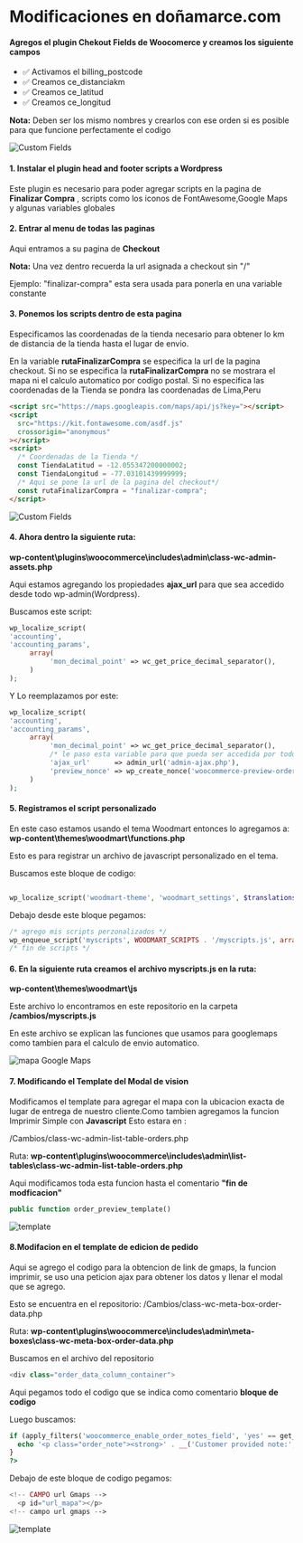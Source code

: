 # Modificaciones en doñamarce.com

#### Agregos el plugin Chekout Fields de Woocomerce y creamos los siguiente campos

- ✅ Activamos el billing_postcode
- ✅ Creamos ce_distanciakm
- ✅ Creamos ce_latitud
- ✅ Creamos ce_longitud

**Nota:** Deben ser los mismo nombres y crearlos con ese orden si es posible para que funcione perfectamente el codigo

![Custom Fields](https://raw.githubusercontent.com/maximopeoficiales/Donasusy.com/master/imgs/CustomFields.PNG)

#### 1. Instalar el plugin head and footer scripts a Wordpress

Este plugin es necesario para poder agregar scripts en la pagina de **Finalizar Compra** , scripts como los iconos de FontAwesome,Google Maps y algunas variables globales

#### 2. Entrar al menu de todas las paginas

Aqui entramos a su pagina de **Checkout**

**Nota:** Una vez dentro recuerda la url asignada a checkout sin "/"

Ejemplo: "finalizar-compra" esta sera usada para ponerla en una variable constante

#### 3. Ponemos los scripts dentro de esta pagina

Especificamos las coordenadas de la tienda necesario para obtener lo km de distancia de la tienda hasta el lugar de envio.

En la variable **rutaFinalizarCompra** se especifica la url de la pagina checkout. Si no se especifica la **rutaFinalizarCompra** no se mostrara el mapa ni el calculo automatico por codigo postal.
Si no especifica las coordenadas de la Tienda se pondra las coordenadas de Lima,Peru

```html
<script src="https://maps.googleapis.com/maps/api/js?key="></script>
<script
  src="https://kit.fontawesome.com/asdf.js"
  crossorigin="anonymous"
></script>
<script>
  /* Coordenadas de la Tienda */
  const TiendaLatitud = -12.055347200000002;
  const TiendaLongitud = -77.03101439999999;
  /* Aqui se pone la url de la pagina del checkout*/
  const rutaFinalizarCompra = "finalizar-compra";
</script>
```

![Custom Fields](https://raw.githubusercontent.com/maximopeoficiales/Donasusy.com/master/imgs/scriptHeader.PNG)

#### 4. Ahora dentro la siguiente ruta:

**wp-content\plugins\woocommerce\includes\admin\class-wc-admin-assets.php**

Aqui estamos agregando los propiedades **ajax_url** para que sea accedido desde todo wp-admin(Wordpress).

Buscamos este script:

```php
wp_localize_script(
'accounting',
'accounting_params',
     array(
          'mon_decimal_point' => wc_get_price_decimal_separator(),
     )
);
```

Y Lo reemplazamos por este:

```php
wp_localize_script(
'accounting',
'accounting_params',
     array(
          'mon_decimal_point' => wc_get_price_decimal_separator(),
          /* le paso esta variable para que pueda ser accedida por todo el wp-admin */
          'ajax_url'      => admin_url('admin-ajax.php'),
          'preview_nonce' => wp_create_nonce('woocommerce-preview-order'),
     )
);
```

#### 5. Registramos el script personalizado

En este caso estamos usando el tema Woodmart entonces lo agregamos a:
**wp-content\themes\woodmart\functions.php**

Esto es para registrar un archivo de javascript personalizado en el tema.

Buscamos este bloque de codigo:

```php

wp_localize_script('woodmart-theme', 'woodmart_settings', $translations);
```

Debajo desde este bloque pegamos:

```php
/* agrego mis scripts perzonalizados */
wp_enqueue_script('myscripts', WOODMART_SCRIPTS . '/myscripts.js', array(), '1.0.0', true);
/* fin de scripts */
```

#### 6. En la siguiente ruta creamos el archivo myscripts.js en la ruta:

**wp-content\themes\woodmart\js**

Este archivo lo encontramos en este repositorio en la carpeta **/cambios/myscripts.js**

En este archivo se explican las funciones que usamos para googlemaps como tambien para el calculo de envio automatico.

![mapa Google Maps](https://raw.githubusercontent.com/maximopeoficiales/Donasusy.com/master/imgs/mapaGoogleMaps.PNG)

#### 7. Modificando el Template del Modal de vision

Modificamos el template para agregar el mapa con la ubicacion exacta de lugar de entrega de nuestro cliente.Como tambien agregamos la funcion Imprimir Simple con **Javascript**
Esto estara en :

/Cambios/class-wc-admin-list-table-orders.php

Ruta: **wp-content\plugins\woocommerce\includes\admin\list-tables\class-wc-admin-list-table-orders.php**

Aqui modificamos toda esta funcion hasta el comentario **"fin de modficacion"**

```php
public function order_preview_template()

```

![template](https://raw.githubusercontent.com/maximopeoficiales/Donasusy.com/master/imgs/modalPedidoOjito.PNG)

#### 8.Modifacion en el template de edicion de pedido

Aqui se agrego el codigo para la obtencion de link de gmaps, la funcion imprimir, se uso una peticion ajax para obtener los datos y llenar el modal que se agrego.

Esto se encuentra en el repositorio:
/Cambios/class-wc-meta-box-order-data.php

Ruta: **wp-content\plugins\woocommerce\includes\admin\meta-boxes\class-wc-meta-box-order-data.php**

Buscamos en el archivo del repositorio
```php
<div class="order_data_column_container">
```
Aqui pegamos todo el codigo que se indica como comentario **bloque de codigo**

Luego buscamos:
```php
if (apply_filters('woocommerce_enable_order_notes_field', 'yes' == get_option('woocommerce_enable_order_comments', 'yes')) && $post->post_excerpt) {
  echo '<p class="order_note"><strong>' . __('Customer provided note:', 'woocommerce') . '</strong> ' . nl2br(esc_html($post->post_excerpt)) . '</p>';
}
?>
```
Debajo de este bloque de codigo pegamos:
```php
<!-- CAMPO url Gmaps -->
  <p id="url_mapa"></p>
<!-- campo url gmaps -->
```


![template](https://raw.githubusercontent.com/maximopeoficiales/Donasusy.com/master/imgs/modalImprimirResumenn.PNG)
